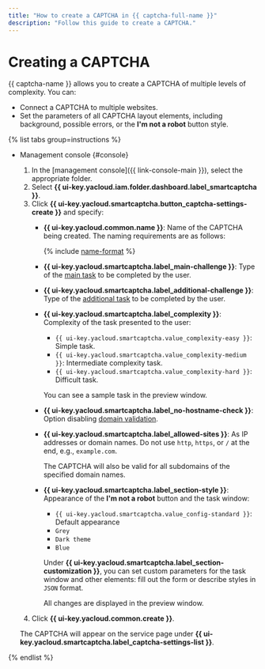 ```yaml
---
title: "How to create a CAPTCHA in {{ captcha-full-name }}"
description: "Follow this guide to create a CAPTCHA."
---
```


# Creating a CAPTCHA

{{ captcha-name }} allows you to create a CAPTCHA of multiple levels of complexity. You can:

* Connect a CAPTCHA to multiple websites.
* Set the parameters of all CAPTCHA layout elements, including background, possible errors, or the **I'm not a robot** button style.

{% list tabs group=instructions %}

- Management console {#console}

   1. In the [management console]({{ link-console-main }}), select the appropriate folder.
   1. Select **{{ ui-key.yacloud.iam.folder.dashboard.label_smartcaptcha }}**.
   1. Click **{{ ui-key.yacloud.smartcaptcha.button_captcha-settings-create }}** and specify:
      * **{{ ui-key.yacloud.common.name }}**: Name of the CAPTCHA being created. The naming requirements are as follows:

         {% include [name-format](../../_includes/smartcaptcha/name-format.md) %}

      * **{{ ui-key.yacloud.smartcaptcha.label_main-challenge }}**: Type of the [main task](../concepts/tasks.md#main-task) to be completed by the user.
      * **{{ ui-key.yacloud.smartcaptcha.label_additional-challenge }}**: Type of the [additional task](../concepts/tasks.md#additional-task) to be completed by the user.
      * **{{ ui-key.yacloud.smartcaptcha.label_complexity }}**: Complexity of the task presented to the user:
         * `{{ ui-key.yacloud.smartcaptcha.value_complexity-easy }}`: Simple task.
         * `{{ ui-key.yacloud.smartcaptcha.value_complexity-medium }}`: Intermediate complexity task.
         * `{{ ui-key.yacloud.smartcaptcha.value_complexity-hard }}`: Difficult task.

         You can see a sample task in the preview window.
      * **{{ ui-key.yacloud.smartcaptcha.label_no-hostname-check }}**: Option disabling [domain validation](../concepts/domain-validation.md).
      * **{{ ui-key.yacloud.smartcaptcha.label_allowed-sites }}**: As IP addresses or domain names. Do not use `http`, `https`, or `/` at the end, e.g., `example.com`.

         The CAPTCHA will also be valid for all subdomains of the specified domain names.

      * **{{ ui-key.yacloud.smartcaptcha.label_section-style }}**: Appearance of the **I'm not a robot** button and the task window:
         * `{{ ui-key.yacloud.smartcaptcha.value_config-standard }}`: Default appearance
         * `Grey`
         * `Dark theme`
         * `Blue`

         Under **{{ ui-key.yacloud.smartcaptcha.label_section-customization }}**, you can set custom parameters for the task window and other elements: fill out the form or describe styles in `JSON` format.

         All changes are displayed in the preview window.
   1. Click **{{ ui-key.yacloud.common.create }}**.

   The CAPTCHA will appear on the service page under **{{ ui-key.yacloud.smartcaptcha.label_captcha-settings-list }}**.

{% endlist %}
